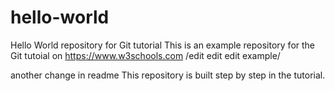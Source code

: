 # hello-world
Hello World repository for Git tutorial
This is an example repository for the Git tutoial on https://www.w3schools.com
/edit edit edit example/

another change in readme
This repository is built step by step in the tutorial.
